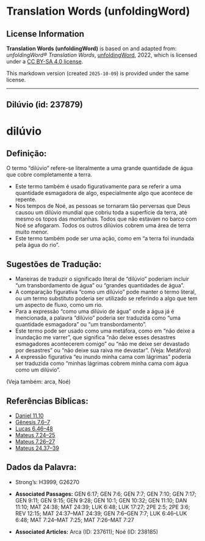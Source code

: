 # Translation Words (unfoldingWord)

## License Information

**Translation Words (unfoldingWord)** is based on and adapted from: _unfoldingWord® Translation Words_, [unfoldingWord](https://unfoldingword.org/utw), 2022, which is licensed under a [CC BY-SA 4.0 license](https://creativecommons.org/licenses/by-sa/4.0/legalcode.en).

This markdown version (created `2025-10-09`) is provided under the same license.



--------------------------------

## Dilúvio (id: 237879)

dilúvio
=======

Definição:
----------

O termo “dilúvio” refere\-se literalmente a uma grande quantidade de água que cobre completamente a terra.

* Este termo também é usado figurativamente para se referir a uma quantidade esmagadora de algo, especialmente algo que acontece de repente.
* Nos tempos de Noé, as pessoas se tornaram tão perversas que Deus causou um dilúvio mundial que cobriu toda a superfície da terra, até mesmo os topos das montanhas. Todos que não estavam no barco com Noé se afogaram. Todos os outros dilúvios cobrem uma área de terra muito menor.
* Este termo também pode ser uma ação, como em “a terra foi inundada pela água do rio”.

Sugestões de Tradução:
----------------------

* Maneiras de traduzir o significado literal de “dilúvio” poderiam incluir “um transbordamento de água” ou “grandes quantidades de água”.
* A comparação figurativa “como um dilúvio” pode manter o termo literal, ou um termo substituto poderia ser utilizado se referindo a algo que tem um aspecto de fluxo, como um rio.
* Para a expressão “como uma dilúvio de água” onde a água já é mencionada, a palavra “dilúvio” poderia ser traduzida como “uma quantidade esmagadora” ou “um transbordamento”.
* Este termo pode ser usado como uma metáfora, como em “não deixe a inundação me varrer”, que significa “não deixe esses desastres esmagadores acontecerem comigo” ou “não me deixe ser devastado por desastres” ou “não deixe sua raiva me devastar”. (Veja: Metáfora)
* A expressão figurativa “eu inundo minha cama com lágrimas” poderia ser traduzida como “minhas lágrimas cobrem minha cama com água como um dilúvio”.

(Veja também: arca, Noé)

Referências Bíblicas:
---------------------

* [Daniel 11\.10](https://ref.ly/Dan11:10)
* [Gênesis 7\.6–7](https://ref.ly/Gen7:6-Gen7:7)
* [Lucas 6\.46–48](https://ref.ly/Luke6:46-Luke6:48)
* [Mateus 7\.24–25](https://ref.ly/Matt7:24-Matt7:25)
* [Mateus 7\.26–27](https://ref.ly/Matt7:26-Matt7:27)
* [Mateus 24\.37–39](https://ref.ly/Matt24:37-Matt24:39)

Dados da Palavra:
-----------------

* Strong’s: H3999, G26270

* **Associated Passages:** GEN 6:17; GEN 7:6; GEN 7:7; GEN 7:10; GEN 7:17; GEN 9:11; GEN 9:15; GEN 9:28; GEN 10:1; GEN 10:32; GEN 11:10; DAN 11:10; MAT 24:38; MAT 24:39; LUK 6:48; LUK 17:27; 2PE 2:5; 2PE 3:6; REV 12:15; MAT 24:37–MAT 24:39; GEN 7:6–GEN 7:7; LUK 6:46–LUK 6:48; MAT 7:24–MAT 7:25; MAT 7:26–MAT 7:27
* **Associated Articles:** Arca (ID: 237611); Noé (ID: 238185)


